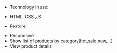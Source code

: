 - Technology in use: 
+ HTML, CSS ,JS
- Feature: 
+ Responsive
+ Show list of products by category(hot,sale,new,...)
+ View product details
